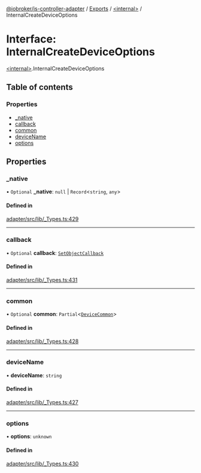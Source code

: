 [@iobroker/js-controller-adapter](../README.md) / [Exports](../modules.md) / [\<internal\>](../modules/internal_.md) / InternalCreateDeviceOptions

# Interface: InternalCreateDeviceOptions

[\<internal\>](../modules/internal_.md).InternalCreateDeviceOptions

## Table of contents

### Properties

- [\_native](internal_.InternalCreateDeviceOptions.md#_native)
- [callback](internal_.InternalCreateDeviceOptions.md#callback)
- [common](internal_.InternalCreateDeviceOptions.md#common)
- [deviceName](internal_.InternalCreateDeviceOptions.md#devicename)
- [options](internal_.InternalCreateDeviceOptions.md#options)

## Properties

### \_native

• `Optional` **\_native**: ``null`` \| `Record`\<`string`, `any`\>

#### Defined in

[adapter/src/lib/_Types.ts:429](https://github.com/ioBroker/ioBroker.js-controller/blob/91f9b082f16aa9a511b440c286768c78810f47d7/packages/adapter/src/lib/_Types.ts#L429)

___

### callback

• `Optional` **callback**: [`SetObjectCallback`](../modules/internal_.md#setobjectcallback)

#### Defined in

[adapter/src/lib/_Types.ts:431](https://github.com/ioBroker/ioBroker.js-controller/blob/91f9b082f16aa9a511b440c286768c78810f47d7/packages/adapter/src/lib/_Types.ts#L431)

___

### common

• `Optional` **common**: `Partial`\<[`DeviceCommon`](internal_.DeviceCommon.md)\>

#### Defined in

[adapter/src/lib/_Types.ts:428](https://github.com/ioBroker/ioBroker.js-controller/blob/91f9b082f16aa9a511b440c286768c78810f47d7/packages/adapter/src/lib/_Types.ts#L428)

___

### deviceName

• **deviceName**: `string`

#### Defined in

[adapter/src/lib/_Types.ts:427](https://github.com/ioBroker/ioBroker.js-controller/blob/91f9b082f16aa9a511b440c286768c78810f47d7/packages/adapter/src/lib/_Types.ts#L427)

___

### options

• **options**: `unknown`

#### Defined in

[adapter/src/lib/_Types.ts:430](https://github.com/ioBroker/ioBroker.js-controller/blob/91f9b082f16aa9a511b440c286768c78810f47d7/packages/adapter/src/lib/_Types.ts#L430)
